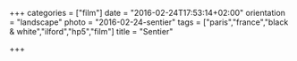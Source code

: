 +++
categories = ["film"]
date = "2016-02-24T17:53:14+02:00"
orientation = "landscape"
photo = "2016-02-24-sentier"
tags = ["paris","france","black & white","ilford","hp5","film"]
title = "Sentier"

+++

